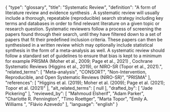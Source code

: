 {
    "type": "glossary",
    "title": "Systematic Review",
    "definition": "A form of literature review and evidence synthesis . A systematic review will usually include a thorough, repeatable (reproducible) search strategy including key terms and databases in order to find relevant literature on a given topic or research question. Systematic reviewers follow a process of screening the papers found through their search, until they have filtered down to a set of papers that fit their predefined inclusion criteria. These papers can then be synthesised in a written review which may optionally include statistical synthesis in the form of a meta-analysis as well. A systematic review should follow a standard set of guidelines to ensure that bias is kept to a minimum for example PRISMA (Moher et al., 2009; Page et al., 2021) , Cochrane Systematic Reviews (Higgins et al., 2019), or NIRO-SR (Topor et al., 2021).",
    "related_terms": [
        "Meta-analysis",
        "CONSORT",
        "Non-Intervention, Reproducible, and Open Systematic Reviews (NIRO-SR)",
        "PRISMA"
    ],
    "references": [
        "Higgins et al. (2019); Moher et al. (2009); Page et al. (2021); Topor et al. (2021)"
    ],
    "alt_related_terms": [
        null
    ],
    "drafted_by": [
        "Jade Pickering"
    ],
    "reviewed_by": [
        "Mahmoud Elsherif",
        "Adam Parker",
        "Charlotte R. Pennington",
        "Timo Roettger",
        "Marta Topor",
        "Emily A. Williams ",
        "Flávio Azevedo"
    ],
    "language": "english"
}